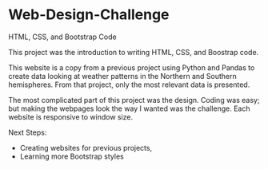 # Web-Design-Challenge
HTML, CSS, and Bootstrap Code

This project was the introduction to writing HTML, CSS, and Boostrap code.

This website is a copy from a previous project using Python and Pandas to create data looking at weather patterns in the
Northern and Southern hemispheres. From that project, only the most relevant data is presented.

The most complicated part of this project was the design. Coding was easy; but making the webpages look the way I wanted
was the challenge. Each website is responsive to window size.

Next Steps:
- Creating websites for previous projects,
- Learning more Bootstrap styles
